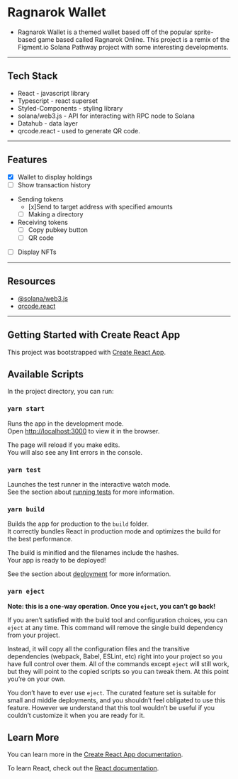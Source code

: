 # Ragnarok Wallet

- Ragnarok Wallet is a themed wallet based off of the popular sprite-based game based called Ragnarok Online. This project is a remix of the Figment.io Solana Pathway project with some interesting developments.

---

## Tech Stack

- React - javascript library
- Typescript - react superset
- Styled-Components - styling library
- solana/web3.js - API for interacting with RPC node to Solana
- Datahub - data layer
- qrcode.react - used to generate QR code.

---

## Features

- [x] Wallet to display holdings
- [ ] Show transaction history
- Sending tokens
  - [x]Send to target address with specified amounts
  - [ ] Making a directory
- Receiving tokens
  - [ ] Copy pubkey button
  - [ ] QR code
- [ ] Display NFTs

---

## Resources

- [@solana/web3.js](https://solana-labs.github.io/solana-web3.js/index.html)
- [qrcode.react](https://github.com/zpao/qrcode.react)

---

## Getting Started with Create React App

This project was bootstrapped with [Create React App](https://github.com/facebook/create-react-app).

## Available Scripts

In the project directory, you can run:

### `yarn start`

Runs the app in the development mode.\
Open [http://localhost:3000](http://localhost:3000) to view it in the browser.

The page will reload if you make edits.\
You will also see any lint errors in the console.

### `yarn test`

Launches the test runner in the interactive watch mode.\
See the section about [running tests](https://facebook.github.io/create-react-app/docs/running-tests) for more information.

### `yarn build`

Builds the app for production to the `build` folder.\
It correctly bundles React in production mode and optimizes the build for the best performance.

The build is minified and the filenames include the hashes.\
Your app is ready to be deployed!

See the section about [deployment](https://facebook.github.io/create-react-app/docs/deployment) for more information.

### `yarn eject`

**Note: this is a one-way operation. Once you `eject`, you can’t go back!**

If you aren’t satisfied with the build tool and configuration choices, you can `eject` at any time. This command will remove the single build dependency from your project.

Instead, it will copy all the configuration files and the transitive dependencies (webpack, Babel, ESLint, etc) right into your project so you have full control over them. All of the commands except `eject` will still work, but they will point to the copied scripts so you can tweak them. At this point you’re on your own.

You don’t have to ever use `eject`. The curated feature set is suitable for small and middle deployments, and you shouldn’t feel obligated to use this feature. However we understand that this tool wouldn’t be useful if you couldn’t customize it when you are ready for it.

## Learn More

You can learn more in the [Create React App documentation](https://facebook.github.io/create-react-app/docs/getting-started).

To learn React, check out the [React documentation](https://reactjs.org/).

